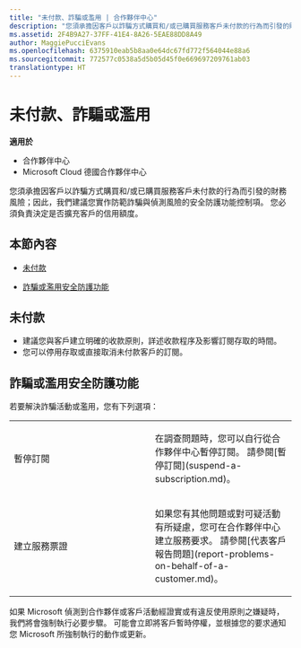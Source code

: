 ```yaml
---
title: "未付款、詐騙或濫用 | 合作夥伴中心"
description: "您須承擔因客戶以詐騙方式購買和/或已購買服務客戶未付款的行為而引發的財務風險；因此，我們建議您實作防範詐騙與偵測風險的安全防護功能控制項。"
ms.assetid: 2F4B9A27-37FF-41E4-8A26-5EAE88DD8A49
author: MaggiePucciEvans
ms.openlocfilehash: 6375910eab5b8aa0e64dc67fd772f564044e88a6
ms.sourcegitcommit: 772577c0538a5d5b05d45f0e669697209761ab03
translationtype: HT
---
```

# <a name="non-payment-fraud-or-misuse"></a>未付款、詐騙或濫用

**適用於**

-  合作夥伴中心
-  Microsoft Cloud 德國合作夥伴中心

您須承擔因客戶以詐騙方式購買和/或已購買服務客戶未付款的行為而引發的財務風險；因此，我們建議您實作防範詐騙與偵測風險的安全防護功能控制項。 您必須負責決定是否擴充客戶的信用額度。

## <a name="in-this-section"></a>本節內容


-   [未付款](#nonpayment)

-   [詐騙或濫用安全防護功能](#fraudmisusemitigation)

## <a href="" id="nonpayment"></a>未付款


-   建議您與客戶建立明確的收款原則，詳述收款程序及影響訂閱存取的時間。
-   您可以停用存取或直接取消未付款客戶的訂閱。

## <a href="" id="fraudmisusemitigation"></a>詐騙或濫用安全防護功能


若要解決詐騙活動或濫用，您有下列選項：

<table>
<colgroup>
<col width="50%" />
<col width="50%" />
</colgroup>
<tbody>
<tr class="odd">
<td>暫停訂閱</td>
<td><p>在調查問題時，您可以自行從合作夥伴中心暫停訂閱。 請參閱[暫停訂閱](suspend-a-subscription.md)。</p></td>
</tr>
<tr class="even">
<td>建立服務票證</td>
<td><p>如果您有其他問題或對可疑活動有所疑慮，您可在合作夥伴中心建立服務要求。 請參閱[代表客戶報告問題](report-problems-on-behalf-of-a-customer.md)。</p></td>
</tr>
</tbody>
</table>

 

如果 Microsoft 偵測到合作夥伴或客戶活動經證實或有違反使用原則之嫌疑時，我們將會強制執行必要步驟。 可能會立即將客戶暫時停權，並根據您的要求通知您 Microsoft 所強制執行的動作或更新。

 

 



